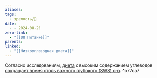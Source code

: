 ```yaml
---
aliases: 
tags:
  - зрелость/🌱
date:
  - - 2024-08-20
zero-link:
  - "[[00 Питание]]"
parents: 
linked:
  - "[[Низкоуглеводная диета]]"
---
```

Согласно исследованиям, [диета](Диета.md) с высоким содержанием углеводов [сокращает время столь важного глубокого (SWS) сна](https://www.ncbi.nlm.nih.gov/pmc/articles/PMC5015038/). ^b77ca7